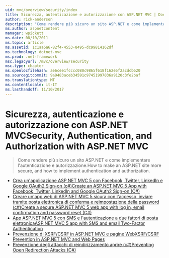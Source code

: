 ```yaml
---
uid: mvc/overview/security/index
title: Sicurezza, autenticazione e autorizzazione con ASP.NET MVC | Documenti Microsoft
author: rick-anderson
description: "Come rendere più sicuro un sito ASP.NET e come implementare l'autenticazione e autorizzazione."
ms.author: aspnetcontent
manager: wpickett
ms.date: 08/10/2011
ms.topic: article
ms.assetid: 1c1aa6a6-82f4-4553-8495-dc99814162df
ms.technology: dotnet-mvc
ms.prod: .net-framework
msc.legacyurl: /mvc/overview/security
msc.type: chapter
ms.openlocfilehash: ae6cee1fcccc080c9865f618f162e5f2acdcb620
ms.sourcegitcommit: 9a9483aceb34591c97451997036a9120c3fe2baf
ms.translationtype: MT
ms.contentlocale: it-IT
ms.lasthandoff: 11/10/2017
---
```

<a name="security-authentication-and-authorization-with-aspnet-mvc"></a><span data-ttu-id="ad675-103">Sicurezza, autenticazione e autorizzazione con ASP.NET MVC</span><span class="sxs-lookup"><span data-stu-id="ad675-103">Security, Authentication, and Authorization with ASP.NET MVC</span></span>
====================
> <span data-ttu-id="ad675-104">Come rendere più sicuro un sito ASP.NET e come implementare l'autenticazione e autorizzazione.</span><span class="sxs-lookup"><span data-stu-id="ad675-104">How to make an ASP.NET site more secure, and how to implement authentication and authorization.</span></span>


- [<span data-ttu-id="ad675-105">Crea un'applicazione ASP.NET MVC 5 con Facebook, Twitter, LinkedIn e Google OAuth2 Sign-on (c#)</span><span class="sxs-lookup"><span data-stu-id="ad675-105">Create an ASP.NET MVC 5 App with Facebook, Twitter, LinkedIn and Google OAuth2 Sign-on (C#)</span></span>](create-an-aspnet-mvc-5-app-with-facebook-and-google-oauth2-and-openid-sign-on.md)
- [<span data-ttu-id="ad675-106">Creare un'app web di ASP.NET MVC 5 sicura con l'accesso, inviare tramite posta elettronica di conferma e reimpostazione della password (c#)</span><span class="sxs-lookup"><span data-stu-id="ad675-106">Create a secure ASP.NET MVC 5 web app with log in, email confirmation and password reset (C#)</span></span>](create-an-aspnet-mvc-5-web-app-with-email-confirmation-and-password-reset.md)
- [<span data-ttu-id="ad675-107">App ASP.NET MVC 5 con SMS e l'autenticazione a due fattori di posta elettronica</span><span class="sxs-lookup"><span data-stu-id="ad675-107">ASP.NET MVC 5 app with SMS and email Two-Factor Authentication</span></span>](aspnet-mvc-5-app-with-sms-and-email-two-factor-authentication.md)
- [<span data-ttu-id="ad675-108">Prevenzione di XSRF/CSRF in ASP.NET MVC e pagine Web</span><span class="sxs-lookup"><span data-stu-id="ad675-108">XSRF/CSRF Prevention in ASP.NET MVC and Web Pages</span></span>](xsrfcsrf-prevention-in-aspnet-mvc-and-web-pages.md)
- [<span data-ttu-id="ad675-109">Prevenzione degli attacchi di reindirizzamento aprire (c#)</span><span class="sxs-lookup"><span data-stu-id="ad675-109">Preventing Open Redirection Attacks (C#)</span></span>](preventing-open-redirection-attacks.md)
